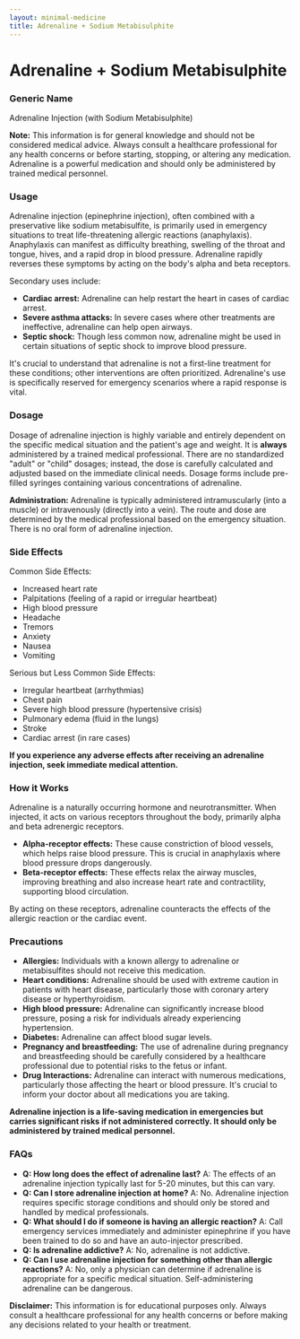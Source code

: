 ```yaml
---
layout: minimal-medicine
title: Adrenaline + Sodium Metabisulphite
---
```


# Adrenaline + Sodium Metabisulphite
### Generic Name
Adrenaline Injection (with Sodium Metabisulphite)

**Note:**  This information is for general knowledge and should not be considered medical advice. Always consult a healthcare professional for any health concerns or before starting, stopping, or altering any medication.  Adrenaline is a powerful medication and should only be administered by trained medical personnel.


### Usage

Adrenaline injection (epinephrine injection), often combined with a preservative like sodium metabisulfite, is primarily used in emergency situations to treat life-threatening allergic reactions (anaphylaxis).  Anaphylaxis can manifest as difficulty breathing, swelling of the throat and tongue, hives, and a rapid drop in blood pressure. Adrenaline rapidly reverses these symptoms by acting on the body's alpha and beta receptors.

Secondary uses include:

* **Cardiac arrest:** Adrenaline can help restart the heart in cases of cardiac arrest.
* **Severe asthma attacks:** In severe cases where other treatments are ineffective, adrenaline can help open airways.
* **Septic shock:**  Though less common now, adrenaline might be used in certain situations of septic shock to improve blood pressure.

It's crucial to understand that adrenaline is not a first-line treatment for these conditions; other interventions are often prioritized.  Adrenaline's use is specifically reserved for emergency scenarios where a rapid response is vital.

### Dosage

Dosage of adrenaline injection is highly variable and entirely dependent on the specific medical situation and the patient's age and weight. It is **always** administered by a trained medical professional.  There are no standardized "adult" or "child" dosages; instead, the dose is carefully calculated and adjusted based on the immediate clinical needs.  Dosage forms include pre-filled syringes containing various concentrations of adrenaline.

**Administration:** Adrenaline is typically administered intramuscularly (into a muscle) or intravenously (directly into a vein).  The route and dose are determined by the medical professional based on the emergency situation.  There is no oral form of adrenaline injection.

### Side Effects

Common Side Effects:

* Increased heart rate
* Palpitations (feeling of a rapid or irregular heartbeat)
* High blood pressure
* Headache
* Tremors
* Anxiety
* Nausea
* Vomiting


Serious but Less Common Side Effects:

* Irregular heartbeat (arrhythmias)
* Chest pain
* Severe high blood pressure (hypertensive crisis)
* Pulmonary edema (fluid in the lungs)
* Stroke
* Cardiac arrest (in rare cases)

**If you experience any adverse effects after receiving an adrenaline injection, seek immediate medical attention.**

### How it Works

Adrenaline is a naturally occurring hormone and neurotransmitter. When injected, it acts on various receptors throughout the body, primarily alpha and beta adrenergic receptors.

* **Alpha-receptor effects:** These cause constriction of blood vessels, which helps raise blood pressure.  This is crucial in anaphylaxis where blood pressure drops dangerously.
* **Beta-receptor effects:** These effects relax the airway muscles, improving breathing and also increase heart rate and contractility, supporting blood circulation.


By acting on these receptors, adrenaline counteracts the effects of the allergic reaction or the cardiac event.

### Precautions

* **Allergies:**  Individuals with a known allergy to adrenaline or metabisulfites should not receive this medication.
* **Heart conditions:** Adrenaline should be used with extreme caution in patients with heart disease, particularly those with coronary artery disease or hyperthyroidism.
* **High blood pressure:** Adrenaline can significantly increase blood pressure, posing a risk for individuals already experiencing hypertension.
* **Diabetes:** Adrenaline can affect blood sugar levels.
* **Pregnancy and breastfeeding:** The use of adrenaline during pregnancy and breastfeeding should be carefully considered by a healthcare professional due to potential risks to the fetus or infant.
* **Drug Interactions:** Adrenaline can interact with numerous medications, particularly those affecting the heart or blood pressure. It's crucial to inform your doctor about all medications you are taking.

**Adrenaline injection is a life-saving medication in emergencies but carries significant risks if not administered correctly.  It should only be administered by trained medical personnel.**

### FAQs

* **Q: How long does the effect of adrenaline last?**  A: The effects of an adrenaline injection typically last for 5-20 minutes, but this can vary.
* **Q: Can I store adrenaline injection at home?** A: No.  Adrenaline injection requires specific storage conditions and should only be stored and handled by medical professionals.
* **Q: What should I do if someone is having an allergic reaction?** A: Call emergency services immediately and administer epinephrine if you have been trained to do so and have an auto-injector prescribed.
* **Q: Is adrenaline addictive?** A: No, adrenaline is not addictive.
* **Q: Can I use adrenaline injection for something other than allergic reactions?** A: No, only a physician can determine if adrenaline is appropriate for a specific medical situation.  Self-administering adrenaline can be dangerous.

**Disclaimer:** This information is for educational purposes only.  Always consult a healthcare professional for any health concerns or before making any decisions related to your health or treatment.
